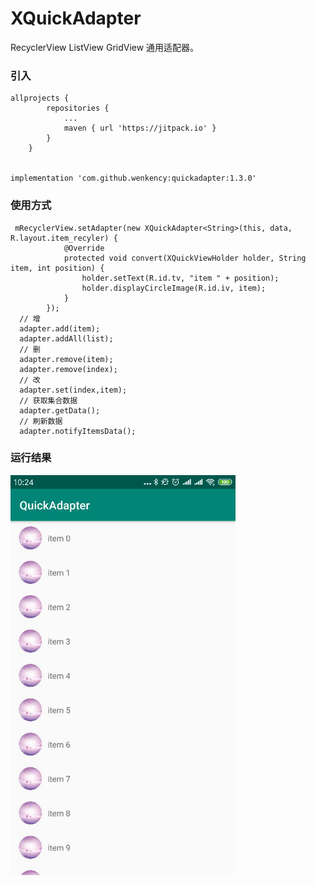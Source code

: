 # XQuickAdapter
RecyclerView ListView GridView 通用适配器。

### 引入

```
allprojects {
		repositories {
			...
			maven { url 'https://jitpack.io' }
		}
	}


implementation 'com.github.wenkency:quickadapter:1.3.0'

```

### 使用方式
```
 mRecyclerView.setAdapter(new XQuickAdapter<String>(this, data, R.layout.item_recyler) {
            @Override
            protected void convert(XQuickViewHolder holder, String item, int position) {
                holder.setText(R.id.tv, "item " + position);
                holder.displayCircleImage(R.id.iv, item);
            }
        });
  // 增
  adapter.add(item);
  adapter.addAll(list);
  // 删
  adapter.remove(item);
  adapter.remove(index);
  // 改
  adapter.set(index,item);
  // 获取集合数据
  adapter.getData();
  // 刷新数据
  adapter.notifyItemsData();
```

### 运行结果

<img src="screenshot/image.jpg" width="360px"/>